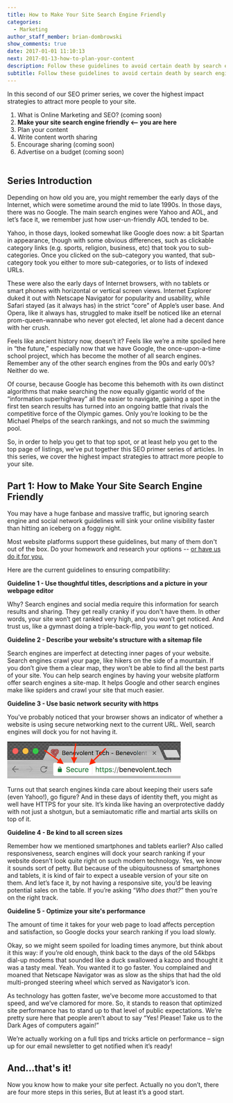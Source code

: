 ```yaml
---
title: How to Make Your Site Search Engine Friendly
categories:
  - Marketing
author_staff_member: brian-dombrowski
show_comments: true
date: 2017-01-01 11:10:13
next: 2017-01-13-how-to-plan-your-content
description: Follow these guidelines to avoid certain death by search engine gods.
subtitle: Follow these guidelines to avoid certain death by search engine gods.
---
```



In this second of our SEO primer series, we cover the highest impact strategies to attract more people to your site.

1. What is Online Marketing and SEO? (coming soon)
2. **Make your site search engine friendly &lt;– you are here**
3. Plan your content
4. Write content worth sharing
5. Encourage sharing (coming soon)
6. Advertise on a budget (coming soon)
<br><br>

## **Series Introduction**

Depending on how old you are, you might remember the early days of the Internet, which were sometime around the mid to late 1990s. In those days, there was no Google. The main search engines were Yahoo and AOL, and let’s face it, we remember just how user-un-friendly AOL tended to be.

Yahoo, in those days, looked somewhat like Google does now: a bit Spartan in appearance, though with some obvious differences, such as clickable category links (e.g. sports, religion, business, etc) that took you to sub-categories. Once you clicked on the sub-category you wanted, that sub-category took you either to more sub-categories, or to lists of indexed URLs.

These were also the early days of Internet browsers, with no tablets or smart phones with horizontal or vertical screen views. Internet Explorer duked it out with Netscape Navigator for popularity and usability, while Safari stayed (as it always has) in the strict “core” of Apple’s user base. And Opera, like it always has, struggled to make itself be noticed like an eternal prom-queen-wannabe who never got elected, let alone had a decent dance with her crush.

Feels like ancient history now, doesn’t it? Feels like we’re a mite spoiled here in “the future,” especially now that we have Google, the once-upon-a-time school project, which has become the mother of all search engines. Remember any of the other search engines from the 90s and early 00’s? Neither do we.

Of course, because Google has become this behemoth with its own distinct algorithms that make searching the now equally gigantic world of the “information superhighway” all the easier to navigate, gaining a spot in the first ten search results has turned into an ongoing battle that rivals the competitive force of the Olympic games. Only you’re looking to be the Michael Phelps of the search rankings, and not so much the swimming pool.&nbsp;

So, in order to help you get to that top spot, or at least help you get to the top page of listings, we’ve put together this SEO primer series of articles. In this series, we cover the highest impact strategies to attract more people to your site.

## **Part 1: How to Make Your Site Search Engine Friendly**

You may have a huge fanbase and massive traffic, but ignoring search engine and social network guidelines will sink your online visibility faster than hitting an iceberg on a foggy night.

Most website platforms support these guidelines, but many of them don't out of the box. Do your homework and research your options -- [or have us do it for you.](/contact)

Here are the current guidelines to ensuring compatibility:

**Guideline 1 - Use thoughtful titles, descriptions and a picture in your webpage editor**

Why? Search engines and social media require this information for search results and sharing. They get really cranky if you don't have them. In other words, your site won’t get ranked very high, and you won’t get noticed. And trust us, like a gymnast doing a triple-back-flip, you *want* to get noticed.&nbsp;

**Guideline 2 - Describe your website's structure with a sitemap file**

Search engines are imperfect at detecting inner pages of your website. Search engines crawl your page, like hikers on the side of a mountain. If you don’t give them a clear map, they won’t be able to find all the best parts of your site. You can help search engines by having your website platform offer search engines a site-map. It helps Google and other search engines make like spiders and crawl your site that much easier.

**Guideline 3 - Use basic network security with https**

You've probably noticed that your browser shows an indicator of whether a website is using secure networking next to the current URL. Well, search engines will dock you for not having it.

![](/uploads/versions/https---x----400-85x---.png)

Turns out that search engines kinda care about keeping their users safe (even Yahoo!), go figure? And in these days of identity theft, you might as well have HTTPS for your site. It’s kinda like having an overprotective daddy with not just a shotgun, but a semiautomatic rifle and martial arts skills on top of it.

**Guideline 4 - Be kind to all screen sizes**

Remember how we mentioned smartphones and tablets earlier? Also called responsiveness, search engines will dock your search ranking if your website doesn’t look quite right on such modern technology. Yes, we know it sounds sort of petty. But because of the ubiquitousness of smartphones and tablets, it is kind of fair to expect a useable version of your site on them. And let’s face it, by not having a responsive site, you’d be leaving potential sales on the table. If you’re asking “*Who does that?*” then you’re on the right track.

**Guideline 5 - Optimize your site's performance**

The amount of time it takes for your web page to load affects perception and satisfaction, so Google docks your search ranking if you load slowly.

Okay, so we might seem spoiled for loading times anymore, but think about it this way: if you’re old enough, think back to the days of the old 54kbps dial-up modems that sounded like a duck swallowed a kazoo and thought it was a tasty meal. Yeah. You wanted it to go faster. You complained and moaned that Netscape Navigator was as slow as the ships that had the old multi-pronged steering wheel which served as Navigator’s icon.

As technology has gotten faster, we’ve become more accustomed to that speed, and we’ve clamored for more. So, it stands to reason that optimized site performance has to stand up to that level of public expectations. We’re pretty sure here that people aren’t about to say “Yes! Please! Take us to the Dark Ages of computers again!”

We’re actually working on a full tips and tricks article on performance – sign up for our email newsletter to get notified when it’s ready!

## **And…that's it!**

Now you know how to make your site perfect. Actually no you don’t, there are four more steps in this series, But at least it’s a good start.